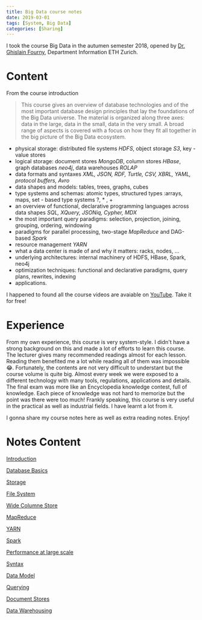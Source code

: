 ```yaml
---
title: Big Data course notes
date: 2019-03-01
tags: [System, Big Data]
categories: [Sharing]
---
```


I took the course Big Data in the autumen semester 2018, opened by [Dr. Ghislain Fourny](http://people.inf.ethz.ch/gfourny/), Department Information ETH Zurich. 

# Content

From the course introduction

>This course gives an overview of database technologies and of the most  important database design principles that lay the foundations of the Big Data universe. The material is organized along three axes: data in the  large, data in the small, data in the very small.  A broad range of  aspects is covered with a focus on how they fit all together in the big  picture of the Big Data ecosystem.

- physical storage: distributed file systems *HDFS*, object storage *S3*, key - value stores
- logical storage: document stores *MongoDB*, column stores *HBase*, graph databases *neo4j*, data warehouses *ROLAP*
- data formats and syntaxes *XML, JSON, RDF, Turtle, CSV, XBRL, YAML, protocol buffers, Avro*
- data shapes and models: tables, trees, graphs, cubes
- type systems and schemas: atomic types, structured types :arrays, maps, set - based type systems  ?, * , +
- an overview of functional, declarative programming languages across data shapes *SQL, XQuery, JSONiq, Cypher, MDX*
- the most important query paradigms: selection, projection, joining, grouping, ordering, windowing
- paradigms for parallel processing, two-stage *MapReduce* and DAG-based *Spark*
- resource management *YARN*
- what a data center is made of and why it matters: racks, nodes, ...
- underlying architectures: internal machinery of HDFS, HBase, Spark, neo4j
- optimization techniques: functional and declarative paradigms, query plans, rewrites, indexing
- applications.



I happened to found all the course videos are avaiable on [YouTube](https://www.youtube.com/watch?v=4t6BR_fzLR4&list=PLs5KPrcFtb0UHTl_gXR_EYW28m9pD8iYN). Take it for free!

# Experience

From my own experience, this course is very system-style. I didn't have a strong background on this and made a lot of efforts to learn this course. The lecturer gives many recommended readings almost for each lesson. Reading them benefited me a lot while reading all of them was impossible :joy:. Fortunately, the contents are not very difficult to understant but the course volume is quite big. Almost every week we were exposed to a different technology with many tools, regulations, applications and details. The final exam was more like an Encyclopedia knowledge contest, full of knowledge. Each piece of knowledge was not hard to memorize but the point was there were too much! Frankly speaking, this course is very useful in the practical as well as industrial fields. I have learnt a lot from it. 

I gonna share my course notes here as well as extra reading notes. Enjoy!

# Notes Content

[Introduction](../BD-1Intro/index.html)

[Database Basics](../BD-2DBBasics/index.html)

 [Storage](../BD-3Storage/index.html)

[File System](../BD-4FileSystem/index.html)

[Wide Columne Store](../BD-5ColumnStore/index.html)

[MapReduce](../BD-6MapReduce/index.html)

[YARN](../BD-7YARN/index.html)

[Spark](../BD-8Spark/index.html)

[Performance at large scale](../BD-9PerformancLargeScale/index.html)

[Syntax](../BD-10Syntax/index.html)

[Data Model](../BD-11DataModel/index.html)

[Querying](../BD-12Querying/index.html)

[Document Stores](../BD-13DocumentStores/index.html)

[Data Warehousing](../BD-15Datawarehousing/index.html)